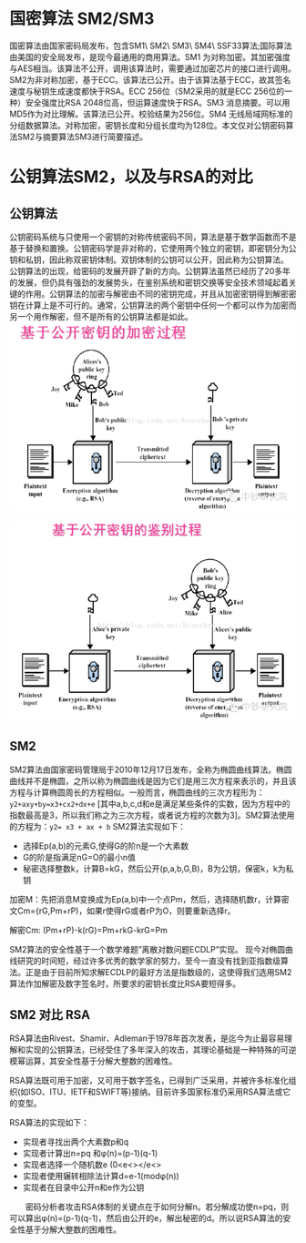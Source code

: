 # 国密算法 SM2/SM3

国密算法由国家密码局发布，包含SM1\ SM2\ SM3\ SM4\ SSF33算法;国际算法由美国的安全局发布，是现今最通用的商用算法。SM1 为对称加密。其加密强度与AES相当。该算法不公开，调用该算法时，需要通过加密芯片的接口进行调用。SM2为非对称加密，基于ECC。该算法已公开。由于该算法基于ECC，故其签名速度与秘钥生成速度都快于RSA。ECC 256位（SM2采用的就是ECC 256位的一种）安全强度比RSA 2048位高，但运算速度快于RSA。SM3 消息摘要。可以用MD5作为对比理解。该算法已公开。校验结果为256位。SM4 无线局域网标准的分组数据算法。对称加密，密钥长度和分组长度均为128位。本文仅对公钥密码算法SM2与摘要算法SM3进行简要描述。

# 公钥算法SM2，以及与RSA的对比

## 公钥算法
公钥密码系统与只使用一个密钥的对称传统密码不同，算法是基于数学函数而不是基于替换和置换。公钥密码学是非对称的，它使用两个独立的密钥，即密钥分为公钥和私钥，因此称双密钥体制。双钥体制的公钥可以公开，因此称为公钥算法。
公钥算法的出现，给密码的发展开辟了新的方向。公钥算法虽然已经历了20多年的发展，但仍具有强劲的发展势头，在鉴别系统和密钥交换等安全技术领域起着关键的作用。公钥算法的加密与解密由不同的密钥完成，并且从加密密钥得到解密密钥在计算上是不可行的。通常，公钥算法的两个密钥中任何一个都可以作为加密而另一个用作解密，但不是所有的公钥算法都是如此。
![](/images/pkey_encrypt.png)

![](/images/pkey_decrypt.png)

## SM2
SM2算法由国家密码管理局于2010年12月17日发布，全称为椭圆曲线算法。椭圆曲线并不是椭圆，之所以称为椭圆曲线是因为它们是用三次方程来表示的，并且该方程与计算椭圆周长的方程相似。一般而言，椭圆曲线的三次方程形为：
　　`y2+axy+by=x3+cx2+dx+e` [其中a,b,c,d和e是满足某些条件的实数，因为方程中的指数最高是3，所以我们称之为三次方程，或者说方程的次数为3]。SM2算法使用的方程为：`y2= x3 + ax + b`
SM2算法实现如下：
- 选择Ep(a,b)的元素G,使得G的阶n是一个大素数
- G的阶是指满足nG=O的最小n值
- 秘密选择整数k，计算B=kG，然后公开(p,a,b,G,B)，B为公钥，保密k，k为私钥

加密M：先把消息M变换成为Ep(a,b)中一个点Pm，然后，选择随机数r，计算密文Cm={rG,Pm+rP)，如果r使得rG或者rP为O，则要重新选择r。

解密Cm: (Pm+rP)-k(rG)=Pm+rkG-krG=Pm

SM2算法的安全性基于一个数学难题”离散对数问题ECDLP”实现。
现今对椭圆曲线研究的时间短，经过许多优秀的数学家的努力，至今一直没有找到亚指数级算法。正是由于目前所知求解ECDLP的最好方法是指数级的，这使得我们选用SM2算法作加解密及数字签名时，所要求的密钥长度比RSA要短得多。

## SM2 对比 RSA
RSA算法由Rivest、Shamir、Adleman于1978年首次发表，是迄今为止最容易理解和实现的公钥算法，已经受住了多年深入的攻击，其理论基础是一种特殊的可逆模幂运算，其安全性基于分解大整数的困难性。

RSA算法既可用于加密，又可用于数字签名，已得到广泛采用，并被许多标准化组织(如ISO、ITU、IETF和SWIFT等)接纳。目前许多国家标准仍采用RSA算法或它的变型。

RSA算法的实现如下：
- 实现者寻找出两个大素数p和q
- 实现者计算出n=pq 和φ(n)=(p-1)(q-1)
- 实现者选择一个随机数e (0<e<></e<>
- 实现者使用辗转相除法计算d=e-1(modφ(n))
- 实现者在目录中公开n和e作为公钥



　　密码分析者攻击RSA体制的关键点在于如何分解n。若分解成功使n=pq，则可以算出φ(n)=(p-1)(q-1)，然后由公开的e，解出秘密的d。所以说RSA算法的安全性基于分解大整数的困难性。

